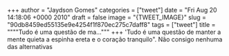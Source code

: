
+++
author = "Jaydson Gomes"
categories = ["tweet"]
date = "Fri Aug 20 14:18:06 +0000 2010"
draft = false
image = "{TWEET_IMAGE}"
slug = "90db8459ed55135e9e4254f1f870ec275c7daff8"
tags = ["tweet"]
title = """"Tudo é uma questão de ma..."""
+++
'Tudo é uma questão de manter a mente quieta a espinha ereta e o coração tranquilo". Não consigo nenhuma das alternativas
